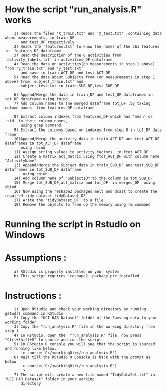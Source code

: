 #  How the script "run_analysis.R" works

		1) Reads the files 'X_train.txt' and 'X_test.txt' ,containing data about measurements, in train_DF 
		   and test_DF respectively
		2) Reads the 'features.txt' to know the names of the 561 features in  features_DF dataframe
		3) Read the description of the 6 activities from 'activity_labels.txt' in activities_DF dataframe  
		4) Read the data on activities(on measurements in step 1 above) from 'y_train.txt' and 'y_test.txt'
		   and save in train_ACT_DF and test_ACT_DF
		5) Read the data about Subjects from (on measurements in step 1 above) from 'subject_train.txt' and 
		   subject_test.txt in train_SUB_DF,test_SUB_DF

		6) Append/Merge the data in train_DF and test_DF dataframes in tot_DF dataframe using rbind
		7) Add column names to the merged dataframe tot_DF ,by taking column names  from features_DF dataframe 

		8) Extract column indexes from features_DF which has 'mean' or 'std' in their column names,
		   using grep command
		9) Extract the columns based on indexes from step 8 in tot_DF data frame
		10)Append/Merge the activity data in train_ACT_DF and test_ACT_DF dataframes in tot_ACT_DF dataframe 
		   using rbind
		11) Assign string values to activity factors  in ftot_ACT_DF
		12) Create a matrix act_matrix using ftot_ACT_DF with column name "ActivityName"
		13) Append/Merge the Subject data in train_SUB_DF and test_SUB_DF dataframes in tot_SUB_DF dataframe 
		    using rbind     
		14) Add column name of "SubjectID" to the column in tot_SUB_DF
		15) Merge tot_SUB_DF,act_matrix and tot_DF  in merged_DF  using cbind 
		16) Now using the reshape2 packages melt and dcast to create the required tidy dataset tidyDataset_DF 
		17) Write the 'tidyDataset_DF' to a file 
		18) Remove the objects to free up the memory using rm command



#  Running the script in Rstudio on Windows

#   Assumptions :
	  	a) RStudio is properly installed on your system 
	    b) This script requires 'reshape2' package pre installed 
	      
#   Instructions :

	  	1) Open RStudio and check your working directory by running getwd() command in RStudio
	  	2) Copy the "UCI HAR Dataset" folder of the Samsung data to your working folder
	  	3) Copy the "run_analysis.R" file in the working directory from step 1
	  	4) In Rstudio, open the  "run_analysis.R" file, now press "Ctrl+Shift+S" to source and run the script
	  	5) In RStudio R console you will see that the script is sourced and running like below, 
	  	    > source('C:/<workingDir>/run_analysis.R')
	  	6) Wait till the RStudio R Console is back with the prompt as below
	  	    > source('C:/<workingDir>/run_analysis.R')
	  	    >
	  	7) The script will create a new file named "TidyDataSet.txt" in  "UCI HAR Dataset" folder in your working 
		   directory